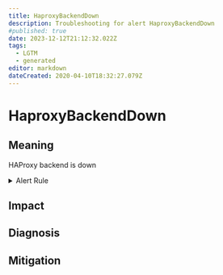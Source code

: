 ```yaml
---
title: HaproxyBackendDown
description: Troubleshooting for alert HaproxyBackendDown
#published: true
date: 2023-12-12T21:12:32.022Z
tags: 
  - LGTM
  - generated
editor: markdown
dateCreated: 2020-04-10T18:32:27.079Z
---
```


# HaproxyBackendDown

## Meaning
[//]: # "Short paragraph that explains what the alert means"
HAProxy backend is down

<details>
  <summary>Alert Rule</summary>

{{% rule "haproxy/haproxy-exporter-v1.yml" "HaproxyBackendDown" %}}

{{% comment %}}

```yaml
alert: HaproxyBackendDown
expr: haproxy_backend_up == 0
for: 0m
labels:
    severity: critical
annotations:
    summary: HAProxy backend down (instance {{ $labels.instance }})
    description: |-
        HAProxy backend is down
          VALUE = {{ $value }}
          LABELS = {{ $labels }}
    runbook: https://github.com/srerun/prometheus-alerts/blob/main/content/runbooks/haproxy-exporter-v1/HaproxyBackendDown.md

```

{{% /comment %}}

</details>


## Impact
[//]: # "What could / will happen if the alert is not addressed"



## Diagnosis
[//]: # "Steps to take to identify the cause of the problem"



## Mitigation
[//]: # "The steps necessary to resolve the alert"
